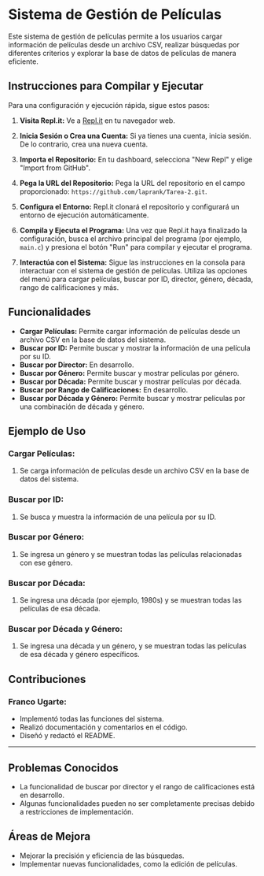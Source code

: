 # Sistema de Gestión de Películas

Este sistema de gestión de películas permite a los usuarios cargar información de películas desde un archivo CSV, realizar búsquedas por diferentes criterios y explorar la base de datos de películas de manera eficiente.

## Instrucciones para Compilar y Ejecutar

Para una configuración y ejecución rápida, sigue estos pasos:

1. **Visita Repl.it:**
   Ve a [Repl.it](https://repl.it/) en tu navegador web.

2. **Inicia Sesión o Crea una Cuenta:**
   Si ya tienes una cuenta, inicia sesión. De lo contrario, crea una nueva cuenta.

3. **Importa el Repositorio:**
   En tu dashboard, selecciona "New Repl" y elige "Import from GitHub".

4. **Pega la URL del Repositorio:**
   Pega la URL del repositorio en el campo proporcionado: `https://github.com/laprank/Tarea-2.git`.

5. **Configura el Entorno:**
   Repl.it clonará el repositorio y configurará un entorno de ejecución automáticamente.

6. **Compila y Ejecuta el Programa:**
   Una vez que Repl.it haya finalizado la configuración, busca el archivo principal del programa (por ejemplo, `main.c`) y presiona el botón "Run" para compilar y ejecutar el programa.

7. **Interactúa con el Sistema:**
   Sigue las instrucciones en la consola para interactuar con el sistema de gestión de películas. Utiliza las opciones del menú para cargar películas, buscar por ID, director, género, década, rango de calificaciones y más.

## Funcionalidades

- **Cargar Películas:** Permite cargar información de películas desde un archivo CSV en la base de datos del sistema.
- **Buscar por ID:** Permite buscar y mostrar la información de una película por su ID.
- **Buscar por Director:** En desarrollo.
- **Buscar por Género:** Permite buscar y mostrar películas por género.
- **Buscar por Década:** Permite buscar y mostrar películas por década.
- **Buscar por Rango de Calificaciones:** En desarrollo.
- **Buscar por Década y Género:** Permite buscar y mostrar películas por una combinación de década y género.
## Ejemplo de Uso

### Cargar Películas:

1. Se carga información de películas desde un archivo CSV en la base de datos del sistema.

### Buscar por ID:

1. Se busca y muestra la información de una película por su ID.

### Buscar por Género:

1. Se ingresa un género y se muestran todas las películas relacionadas con ese género.

### Buscar por Década:

1. Se ingresa una década (por ejemplo, 1980s) y se muestran todas las películas de esa década.

### Buscar por Década y Género:

1. Se ingresa una década y un género, y se muestran todas las películas de esa década y género específicos.

## Contribuciones

### Franco Ugarte:

- Implementó todas las funciones del sistema.
- Realizó documentación y comentarios en el código.
- Diseñó y redactó el README.

---

## Problemas Conocidos

- La funcionalidad de buscar por director y el rango de calificaciones está en desarrollo.
- Algunas funcionalidades pueden no ser completamente precisas debido a restricciones de implementación.

## Áreas de Mejora

- Mejorar la precisión y eficiencia de las búsquedas.
- Implementar nuevas funcionalidades, como la edición de películas.